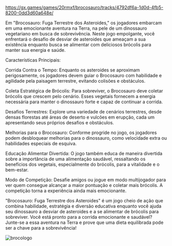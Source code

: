 https://gx.games/games/20rmxf/brocosauro/tracks/4792df6a-1d0d-4fb5-8200-0dd3d60a648e/


Em "Brocosauro: Fuga Terrestre dos Asteroides," os jogadores embarcam em uma emocionante aventura na Terra, na pele de um dinossauro vegetariano em busca de sobrevivência. Neste jogo empolgante, você enfrentará o desafio de desviar de asteroides que ameaçam a sua existência enquanto busca se alimentar com deliciosos brócolis para manter sua energia e saúde.

Características Principais:

Corrida Contra o Tempo: Enquanto os asteroides se aproximam perigosamente, os jogadores devem guiar o Brocosauro com habilidade e agilidade pela paisagem terrestre, evitando colisões e obstáculos.

Coleta Estratégica de Brócolis: Para sobreviver, o Brocosauro deve coletar brócolis que crescem pelo cenário. Esses vegetais fornecem a energia necessária para manter o dinossauro forte e capaz de continuar a corrida.

Desafios Terrestres: Explore uma variedade de cenários terrestres, desde densas florestas até áreas de deserto e vulcões em erupção, cada um apresentando seus próprios desafios e obstáculos.

Melhorias para o Brocosauro: Conforme progride no jogo, os jogadores podem desbloquear melhorias para o dinossauro, como velocidade extra ou habilidades especiais de esquiva.

Educação Alimentar Divertida: O jogo também educa de maneira divertida sobre a importância de uma alimentação saudável, ressaltando os benefícios dos vegetais, especialmente do brócolis, para a vitalidade e o bem-estar.

Modo de Competição: Desafie amigos ou jogue em modo multijogador para ver quem consegue alcançar a maior pontuação e coletar mais brócolis. A competição torna a experiência ainda mais emocionante.

"Brocosauro: Fuga Terrestre dos Asteroides" é um jogo cheio de ação que combina habilidade, estratégia e diversão educativa enquanto você ajuda seu dinossauro a desviar de asteroides e a se alimentar de brócolis para sobreviver. Você está pronto para a corrida emocionante e saudável? Junte-se a essa aventura na Terra e prove que uma dieta equilibrada pode ser a chave para a sobrevivência!

![brocologo](https://github.com/thiagomuller1/BrocoSauru/assets/87444620/0455036f-f8ab-4f81-8ad9-022ac022a907)


